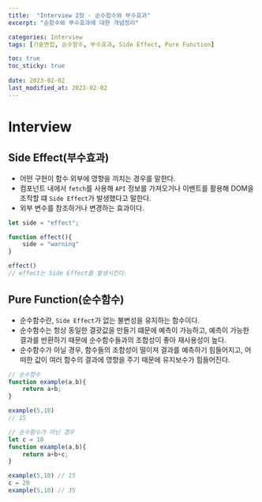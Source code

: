 ```yaml
---
title:  "Interview 2장 - 순수함수와 부수효과"
excerpt: "순함수와 부수효과에 대한 개념정리"

categories: Interview
tags: [기술면접, 순수함수, 부수효과, Side Effect, Pure Function]

toc: true
toc_sticky: true
 
date: 2023-02-02
last_modified_at: 2023-02-02
---
```

# Interview
## Side Effect(부수효과)
- 어떤 구현이 함수 외부에 영향을 끼치는 경우를 말한다.
- 컴포넌트 내에서 `fetch`를 사용해 `API` 정보를 가져오거나 이벤트를 활용해 DOM을 조작할 떄 `Side Effect`가 발생했다고 말한다.
- 외부 변수를 참조하거나 변경하는 효과이다.



```jsx
let side = "effect";

function effect(){
    side = "warning"
}

effect()
// effect는 Side Effect를 발생시킨다.
```



## Pure Function(순수함수)
- 순수함수란, `Side Effect`가 없는 불변성을 유지하는 함수이다.
- 순수함수는 항상 동일한 결괏값을 만들기 떄문에 예측이 가능하고, 예측이 가능한 결과를 반환하기 때문에 순수함수들과의 조합성이 좋아 재사용성이 높다.
- 순수함수가 아닐 경우, 함수들의 조합성이 떨이져 결과를 예측하기 힘들어지고, 어떠한 값이 여러 함수의 결과에 영향을 주기 때문에 유지보수가 힘들어진다.



```jsx
// 순수함수
function example(a,b){
    return a+b;
}

example(5,10)
// 15
```


```jsx
// 순수함수가 아닌 경우
let c = 10
function example(a,b){
    return a+b+c;
}

example(5,10) // 15
c = 20
example(5,10) // 35
```